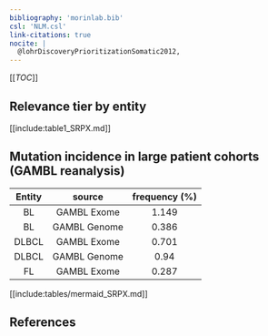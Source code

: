 ```yaml
---
bibliography: 'morinlab.bib'
csl: 'NLM.csl'
link-citations: true
nocite: |
  @lohrDiscoveryPrioritizationSomatic2012, 
---
```


[[_TOC_]]




## Relevance tier by entity

[[include:table1_SRPX.md]]


## Mutation incidence in large patient cohorts (GAMBL reanalysis)

|Entity|source |frequency (%)|
|:------:|:----:|:----:|
|BL|GAMBL Exome |1.149 |
|BL|GAMBL Genome |0.386 |
|DLBCL|GAMBL Exome |0.701 |
|DLBCL|GAMBL Genome |0.94 |
|FL|GAMBL Exome |0.287 |


[[include:tables/mermaid_SRPX.md]]

## References


